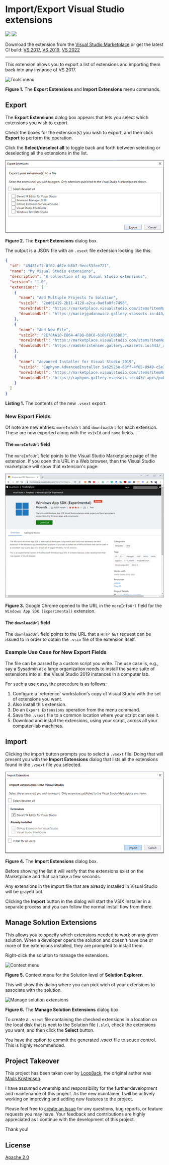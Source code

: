
# Import/Export Visual Studio extensions

[![](https://img.shields.io/github/actions/workflow/status/loop8ack/ExtensionPackTools/Build.yml?branch=master&label=Build%20Status)](https://github.com/loop8ack/ExtensionPackTools/actions/workflows/Build.yml)
[![](https://img.shields.io/github/actions/workflow/status/loop8ack/ExtensionPackTools/Release.yml?branch=master&label=Latest%20Release)](https://github.com/loop8ack/ExtensionPackTools/releases/latest)

Download the extension from the [Visual Studio Marketplace](https://marketplace.visualstudio.com/items?itemName=MadsKristensen.ExtensionManager2022) or get the latest CI build: [VS 2017](http://vsixgallery.com/extension/e83d71b8-8bfc-4e06-b145-b0388910c016/), [VS 2019](http://vsixgallery.com/extension/4a196712-2c3f-4730-ad1d-e7cda4185eb2/), [VS 2022](http://vsixgallery.com/extension/4a196712-2c3f-4730-ad1d-e7cda4185eb3/)

--------------------------------------

This extension allows you to export a list of extensions and importing them back into any instance of VS 2017.

![Tools menu](art/menu_tools.png)

**Figure 1.** The **Export Extensions** and **Import Extensions** menu commands.

## Export

The **Export Extensions** dialog box appears that lets you select which extensions you wish to export.

Check the boxes for the extension(s) you wish to export, and then click **Export** to perform the operation.

Click the **Select/deselect all** to toggle back and forth between selecting or deselecting all the extensions in the list.

![Export](art/export.png)

**Figure 2.** The **Export Extensions** dialog box.

The output is a JSON file with an `.vsext` file extension looking like this:

```json
{
  "id": "49481cf2-0f02-462e-b8b7-9ecc53fee721",
  "name": "My Visual Studio extensions",
  "description": "A collection of my Visual Studio extensions",
  "version": "1.0",
  "extensions": [
    {
      "name": "Add Multiple Projects To Solution",
      "vsixId": "2ed01419-2b11-4128-a2ca-0adfa0fc7498",
      "moreInfoUrl": "https://marketplace.visualstudio.com/items?itemName=MaciejGudanowicz.AddMultipleProjectsToSolution",
      "downloadUrl": "https://maciejgudanowicz.gallery.vsassets.io:443/_apis/public/gallery/publisher/MaciejGudanowicz/extension/AddMultipleProjectsToSolution/1.2.0/assetbyname/Microsoft.VisualStudio.Ide.Payload?redirect=true&update=true"
    },
    {
      "name": "Add New File",
      "vsixId": "2E78AA18-E864-4FBB-B8C8-6186FC865DB3",
      "moreInfoUrl": "https://marketplace.visualstudio.com/items?itemName=MadsKristensen.AddNewFile",
      "downloadUrl": "https://madskristensen.gallery.vsassets.io:443/_apis/public/gallery/publisher/MadsKristensen/extension/AddNewFile/3.5.160/assetbyname/Microsoft.VisualStudio.Ide.Payload?redirect=true&update=true"
    },
    {
      "name": "Advanced Installer for Visual Studio 2019",
      "vsixId": "Caphyon.AdvancedInstaller.5a62525e-63ff-4f65-8949-c5e3f35bf9a8",
      "moreInfoUrl": "https://marketplace.visualstudio.com/items?itemName=caphyon.AdvancedInstallerforVisualStudio2019",
      "downloadUrl": "https://caphyon.gallery.vsassets.io:443/_apis/public/gallery/publisher/caphyon/extension/AdvancedInstallerforVisualStudio2019/19.0/assetbyname/Microsoft.VisualStudio.Ide.Payload?redirect=true&update=true"
    }
  ]
}
```

**Listing 1.** The contents of the new `.vsext` export.

### New Export Fields

Of note are new entries: `moreInfoUrl` and `downloadUrl` for each extension.  These are now exported along with the `vsixId` and `name` fields.

#### The `moreInfoUrl` field

The `moreInfoUrl` field points to the Visual Studio Marketplace page of the extension.  If you open this URL in a Web browser, then the Visual Studio marketplace will show that extension's page:

![More Info Url Sample](art/moreInfoUrl_sample.png)

**Figure 3.** Google Chrome opened to the URL in the `moreInfoUrl` field for the `Windows App SDK (Experimental)` extension.

#### The `downloadUrl` field

The `downloadUrl` field points to the URL that a `HTTP GET` request can be issued to in order to obtain the `.vsix` file of the extension itself.

### Example Use Case for New Export Fields

The file can be parsed by a custom script you write.  The use case is, e.g., say a Sysadmin at a large organization needs to install the same suite of extensions into all the Visual Studio 2019 instances in a computer lab.

For such a use case, the procedure is as follows:

1. Configure a 'reference' workstation's copy of Visual Studio with the set of extensions you want.
2. Also install this extension.
3. Do an `Export Extensions` operation from the menu command.
4. Save the `.vsext` file to a common location where your script can see it.
5. Download and install the extensions, using your script, across all your computer-lab machines.

## Import
Clicking the import button prompts you to select a `.vsext` file. Doing that will present you with the **Import Extensions** dialog that lists all the extensions found in the `.vsext` file you selected.

![Import](art/import.png)

**Figure 4.** The **Import Extensions** dialog box.

Before showing the list it will verify that the extensions exist on the Marketplace and that can take a few seconds.

Any extensions in the import file that are already installed in Visual Studio will be grayed out.

Clicking the **Import** button in the dialog will start the VSIX Installer in a separate process and you can follow the normal install flow from there.

## Manage Solution Extensions
This allows you to specify which extensions needed to work on any given solution. When a developer opens the solution and doesn't have one or more of the extensions installed, they are prompted to install them.

Right-click the solution to manage the extensions.

![Context menu](art/context-menu.png)

**Figure 5.** Context menu for the Solution level of **Solution Explorer**.

This will show this dialog where you can pick wich of your extensions to associate with the solution.

![Manage solution extensions](art/manage-solution-extensions.png)

**Figure 6.** The **Manage Solution Extensions** dialog box.

To create a `.vsext` file containing the checked extensions in a location on the local disk that is next to the Solution file (`.sln`), check the extensions you want, and then click the **Select** button.  

You have the option to commit the generated .vsext file to souce control.  This is highly recommended.

## Project Takeover

This project has been taken over by [Loop8ack](https://github.com/loop8ack), the original author was [Mads Kristensen](https://github.com/madskristensen).

I have assumed ownership and responsibility for the further development and maintenance of this project. As the new maintainer, I will be actively working on improving and adding new features to the project.

Please feel free to [create an Issue](https://github.com/loop8ack/ExtensionPackTools/issues) for any questions, bug reports, or feature requests you may have. Your feedback and contributions are highly appreciated as I continue with the development of this project.

Thank you!

## License
[Apache 2.0](LICENSE)
